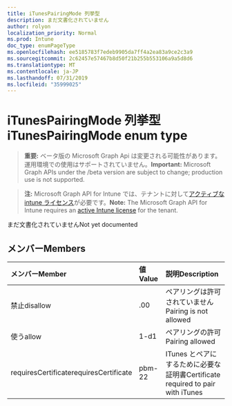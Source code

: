 ```yaml
---
title: iTunesPairingMode 列挙型
description: まだ文書化されていません
author: rolyon
localization_priority: Normal
ms.prod: Intune
doc_type: enumPageType
ms.openlocfilehash: ee5185783f7edeb9905da7ff4a2ea83a9ce2c3a9
ms.sourcegitcommit: 2c62457e57467b8d50f21b255b553106a9a5d8d6
ms.translationtype: MT
ms.contentlocale: ja-JP
ms.lasthandoff: 07/31/2019
ms.locfileid: "35999025"
---
```

# <a name="itunespairingmode-enum-type"></a><span data-ttu-id="36da1-103">iTunesPairingMode 列挙型</span><span class="sxs-lookup"><span data-stu-id="36da1-103">iTunesPairingMode enum type</span></span>

> <span data-ttu-id="36da1-104">**重要:** ベータ版の Microsoft Graph Api は変更される可能性があります。運用環境での使用はサポートされていません。</span><span class="sxs-lookup"><span data-stu-id="36da1-104">**Important:** Microsoft Graph APIs under the /beta version are subject to change; production use is not supported.</span></span>

> <span data-ttu-id="36da1-105">**注:** Microsoft Graph API for Intune では、テナントに対して[アクティブな intune ライセンス](https://go.microsoft.com/fwlink/?linkid=839381)が必要です。</span><span class="sxs-lookup"><span data-stu-id="36da1-105">**Note:** The Microsoft Graph API for Intune requires an [active Intune license](https://go.microsoft.com/fwlink/?linkid=839381) for the tenant.</span></span>

<span data-ttu-id="36da1-106">まだ文書化されていません</span><span class="sxs-lookup"><span data-stu-id="36da1-106">Not yet documented</span></span>

## <a name="members"></a><span data-ttu-id="36da1-107">メンバー</span><span class="sxs-lookup"><span data-stu-id="36da1-107">Members</span></span>
|<span data-ttu-id="36da1-108">メンバー</span><span class="sxs-lookup"><span data-stu-id="36da1-108">Member</span></span>|<span data-ttu-id="36da1-109">値</span><span class="sxs-lookup"><span data-stu-id="36da1-109">Value</span></span>|<span data-ttu-id="36da1-110">説明</span><span class="sxs-lookup"><span data-stu-id="36da1-110">Description</span></span>|
|:---|:---|:---|
|<span data-ttu-id="36da1-111">禁止</span><span class="sxs-lookup"><span data-stu-id="36da1-111">disallow</span></span>|<span data-ttu-id="36da1-112">.0</span><span class="sxs-lookup"><span data-stu-id="36da1-112">0</span></span>|<span data-ttu-id="36da1-113">ペアリングは許可されていません</span><span class="sxs-lookup"><span data-stu-id="36da1-113">Pairing is not allowed</span></span>|
|<span data-ttu-id="36da1-114">使う</span><span class="sxs-lookup"><span data-stu-id="36da1-114">allow</span></span>|<span data-ttu-id="36da1-115">1-d</span><span class="sxs-lookup"><span data-stu-id="36da1-115">1</span></span>|<span data-ttu-id="36da1-116">ペアリングの許可</span><span class="sxs-lookup"><span data-stu-id="36da1-116">Pairing allowed</span></span>|
|<span data-ttu-id="36da1-117">requiresCertificate</span><span class="sxs-lookup"><span data-stu-id="36da1-117">requiresCertificate</span></span>|<span data-ttu-id="36da1-118">pbm-2</span><span class="sxs-lookup"><span data-stu-id="36da1-118">2</span></span>|<span data-ttu-id="36da1-119">ITunes とペアにするために必要な証明書</span><span class="sxs-lookup"><span data-stu-id="36da1-119">Certificate required to pair with iTunes</span></span>|





